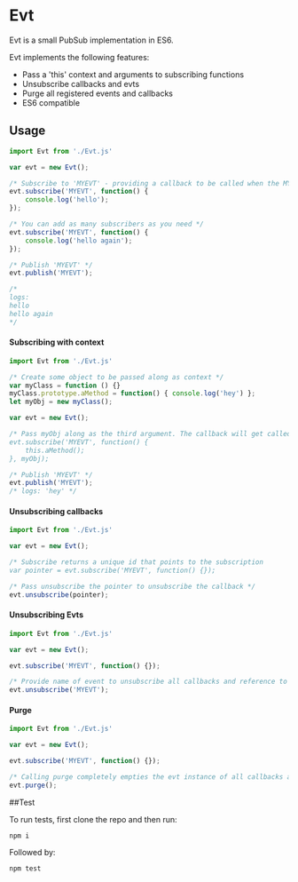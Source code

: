 # Evt

Evt is a small PubSub implementation in ES6.

Evt implements the following features: 

* Pass a 'this' context and arguments to subscribing functions
* Unsubscribe callbacks and evts
* Purge all registered events and callbacks
* ES6 compatible

## Usage 

```js
import Evt from './Evt.js'

var evt = new Evt();

/* Subscribe to 'MYEVT' - providing a callback to be called when the MYEVT event is published  */
evt.subscribe('MYEVT', function() {
    console.log('hello'); 
});

/* You can add as many subscribers as you need */
evt.subscribe('MYEVT', function() {
    console.log('hello again'); 
});

/* Publish 'MYEVT' */
evt.publish('MYEVT');

/* 
logs: 
hello 
hello again
*/

```

#### Subscribing with context

```js
import Evt from './Evt.js'

/* Create some object to be passed along as context */
var myClass = function () {}
myClass.prototype.aMethod = function() { console.log('hey') };
let myObj = new myClass();

var evt = new Evt();

/* Pass myObj along as the third argument. The callback will get called, applied with myObj as a context
evt.subscribe('MYEVT', function() {
    this.aMethod(); 
}, myObj);

/* Publish 'MYEVT' */
evt.publish('MYEVT');
/* logs: 'hey' */
```

#### Unsubscribing callbacks

```js
import Evt from './Evt.js'

var evt = new Evt();

/* Subscribe returns a unique id that points to the subscription
var pointer = evt.subscribe('MYEVT', function() {});

/* Pass unsubscribe the pointer to unsubscribe the callback */
evt.unsubscribe(pointer);
```

#### Unsubscribing Evts

```js
import Evt from './Evt.js'

var evt = new Evt();

evt.subscribe('MYEVT', function() {});

/* Provide name of event to unsubscribe all callbacks and reference to event */
evt.unsubscribe('MYEVT');
```

#### Purge

```js
import Evt from './Evt.js'

var evt = new Evt();

evt.subscribe('MYEVT', function() {});

/* Calling purge completely empties the evt instance of all callbacks and events */
evt.purge();
```

##Test

To run tests, first clone the repo and then run:

```
npm i
```

Followed by:

```
npm test
```

